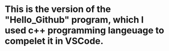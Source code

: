 <h1>This is the version of the "Hello_Github" program, which I used c++ programming langeuage to compelet it in VSCode.</h1>
